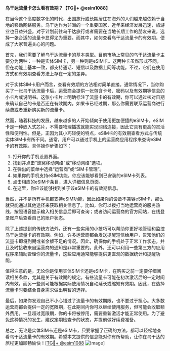 **乌干达流量卡怎么看有效期？【TG💪+ @esim1088】**

在当今这个高度数字化的时代，出国旅行或长期居住在海外的人们越来越依赖于当地的移动网络服务。乌干达作为非洲的一个重要国家，近年来经济发展迅速，旅游业也日益兴盛。对于计划前往乌干达旅行或者需要在当地长期工作的朋友来说，选择一张合适的流量卡显得尤为重要。而其中，如何查看乌干达流量卡的有效期，便成了大家普遍关心的问题。

首先，我们需要了解乌干达流量卡的基本类型。目前市场上常见的乌干达流量卡主要分为两种：一种是实体SIM卡，另一种则是eSIM卡。这两种卡虽然形式不同，但在功能上基本一致，都支持通话、短信以及数据上网等功能。不过，它们在使用方式和有效期查看方法上存在一定的差异。

对于实体SIM卡用户而言，查看有效期的方法相对简单直接。通常情况下，当你购买了一张乌干达流量卡后，运营商会提供一张包含卡号、密码以及有效期等信息的小卡片或说明书。这张小卡片上明确标注了流量卡的有效期，你可以通过核对日期来确认自己的卡是否还在有效期内。如果卡已经过期，那么你需要联系运营商进行续费或者重新购买新的流量卡。

然而，随着科技的发展，越来越多的人开始倾向于使用更加便捷的eSIM卡。eSIM卡是一种嵌入式芯片，不需要物理插拔就能实现网络连接，因此它具有更高的灵活性和便利性。但是，正因为其小巧轻便的特点，eSIM卡的有效期查看方式与传统实体SIM卡有所不同。通常，用户可以通过手机上的运营商应用程序来查询eSIM卡的有效期。具体操作步骤如下：

1. 打开你的手机设置界面。
2. 找到并点击“蜂窝移动网络”或“移动网络”选项。
3. 在弹出的菜单中选择“运营商”或“SIM卡管理”。
4. 如果你的手机支持eSIM功能，你应该能够看到已安装的eSIM卡列表。
5. 点击相应的eSIM卡条目，进入详细信息页面。
6. 在这里，你应该能够找到关于该eSIM卡的有效期信息。

当然，并不是所有手机都支持eSIM功能，因此如果你的设备不兼容eSIM卡，那么就只能通过其他途径来获取相关信息了。比如，你可以拨打当地运营商的服务热线，按照语音提示输入相关信息后即可查询；或者访问运营商的官方网站，在线登录账户后查看自己的账户状态。

除了上述提到的传统方法外，还有一些实用的小技巧可以帮助你更好地管理和监控乌干达流量卡的有效期。例如，许多运营商都会发送提醒短信给用户，告知他们的流量卡即将到期或者余额不足的情况。因此，确保你的手机处于正常工作状态，并且及时接收来自运营商的通知是非常重要的。此外，还可以利用一些第三方的应用程序来辅助管理你的流量卡，这些应用通常能够提供更直观的数据统计和提醒功能。

值得注意的是，无论你是使用实体SIM卡还是eSIM卡，在购买之前一定要仔细阅读相关条款，尤其是关于有效期的规定。有些流量卡可能在初次激活后的一定时间内有效，而另一些则可能根据实际使用情况自动延长或缩短有效期。因此，在选择流量卡时要结合自身需求做出明智的选择。

最后，如果你发现自己不小心错过了流量卡的有效期限，也不要过于担心。大多数运营商都会提供一定的宽限期，在此期间内你可以继续使用服务，但可能会收取额外费用。一旦超过宽限期，你的卡将被停用，需要重新激活才能正常使用。为了避免这种情况的发生，建议定期检查卡的状态，并提前做好续费准备。

总之，无论是实体SIM卡还是eSIM卡，只要掌握了正确的方法，都可以轻松地查看乌干达流量卡的有效期。希望本文提供的信息能对你有所帮助，让你在乌干达的旅程更加顺畅愉快！[[TG💪+ @esim1088](https://t.me/s/esim1088) ![Image](https://i.postimg.cc/4NQfJmqS/Snipaste-2025-05-13-00-14-12.png)]